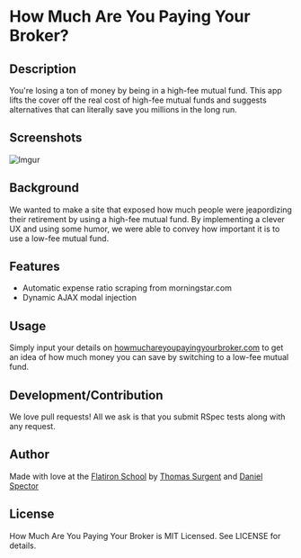 # How Much Are You Paying Your Broker?

## Description

You're losing a ton of money by being in a high-fee mutual fund. This app lifts the cover off the real cost of high-fee mutual funds and suggests alternatives that can literally save you millions in the long run.

## Screenshots

![Imgur](http://i.imgur.com/Hmv6dUc.png?1)

## Background

We wanted to make a site that exposed how much people were jeapordizing their retirement by using a high-fee mutual fund. By implementing a clever UX and using some humor, we were able to convey how important it is to use a low-fee mutual fund.

## Features

* Automatic expense ratio scraping from morningstar.com
* Dynamic AJAX modal injection

## Usage

Simply input your details on [howmuchareyoupayingyourbroker.com](http://howmuchareyoupayingyourbroker.com) to get an idea of how much money you can save by switching to a low-fee mutual fund.

## Development/Contribution

We love pull requests! All we ask is that you submit RSpec tests along with any request.

## Author

Made with love at the [Flatiron School](https://flatironschool.com) by [Thomas Surgent](https://twitter.com/surgentt) and [Daniel Spector](https://twitter.com/danielspecs) 

## License

How Much Are You Paying Your Broker is MIT Licensed. See LICENSE for details.